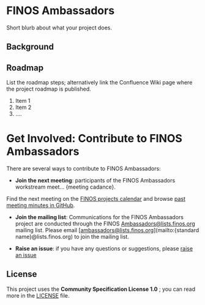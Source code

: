 # FINOS Ambassadors

Short blurb about what your project does.

## Background 

## Roadmap

List the roadmap steps; alternatively link the Confluence Wiki page where the project roadmap is published.

1. Item 1
2. Item 2
3. ....

# Get Involved: Contribute to FINOS Ambassadors
There are several ways to contribute to FINOS Ambassadors:

* **Join the next meeting**: participants of the FINOS Ambassadors workstream meet... {meeting cadance}.

Find the next meeting on the [FINOS projects calendar](https://finos.org/calendar) and browse [past meeting minutes in GitHub](https://github.com/finos/ambassadors/labels/meeting).

* **Join the mailing list**: Communications for the FINOS Ambassadors project are conducted through the FINOS Ambassadors@lists.finos.org mailing list. Please email [ambassadors@lists.finos.org](mailto:{standard name}@lists.finos.org) to join the mailing list.

* **Raise an issue**: if you have any questions or suggestions, please [raise an issue](https://{github}.com/finos/ambassadors/issues/new/choose)

## License

This project uses the **Community Specification License 1.0** ; you can read more in the [LICENSE](LICENSE) file.

